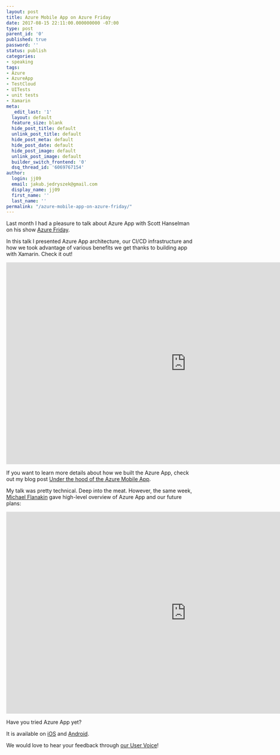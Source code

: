 ```yaml
---
layout: post
title: Azure Mobile App on Azure Friday
date: 2017-08-15 22:11:00.000000000 -07:00
type: post
parent_id: '0'
published: true
password: ''
status: publish
categories:
- speaking
tags:
- Azure
- AzureApp
- TestCloud
- UITests
- unit tests
- Xamarin
meta:
  _edit_last: '1'
  layout: default
  feature_size: blank
  hide_post_title: default
  unlink_post_title: default
  hide_post_meta: default
  hide_post_date: default
  hide_post_image: default
  unlink_post_image: default
  builder_switch_frontend: '0'
  dsq_thread_id: '6069767154'
author:
  login: jj09
  email: jakub.jedryszek@gmail.com
  display_name: jj09
  first_name: ''
  last_name: ''
permalink: "/azure-mobile-app-on-azure-friday/"
---
```

<p>Last month I had a pleasure to talk about Azure App with Scott Hanselman on his show <a href="https://channel9.msdn.com/Shows/Azure-Friday">Azure Friday</a>.</p>
<p>In this talk I presented Azure App architecture, our CI/CD infrastructure and how we took advantage of various benefits we get thanks to building app with Xamarin. Check it out!</p>
<p><iframe src="https://channel9.msdn.com/Shows/Azure-Friday/Azure-Mobile-App-Under-the-Hood/player" width="960" height="540" allowfullscreen frameborder="0"></iframe></p>
<p>If you want to learn more details about how we built the Azure App, check out my blog post <a href="https://jj09.net/under-the-hood-of-the-azure-mobile-app/">Under the hood of the Azure Mobile App</a>.</p>
<p>My talk was pretty technical. Deep into the meat. However, the same week, <a href="https://twitter.com/flanakin">Michael Flanakin</a> gave high-level overview of Azure App and our future plans:</p>
<p><iframe src="https://channel9.msdn.com/Shows/Azure-Friday/Azure-Mobile-App-Overview/player" width="960" height="540" allowfullscreen frameborder="0"></iframe></p>
<p>Have you tried Azure App yet? </p>
<p>It is available on <a href="http://aka.ms/azureapp/ios">iOS</a> and <a href="http://aka.ms/azureapp/android">Android</a>. </p>
<p>We would love to hear your feedback through <a href="https://feedback.azure.com/forums/568069-azure-app/filters/top">our User Voice</a>!</p>
